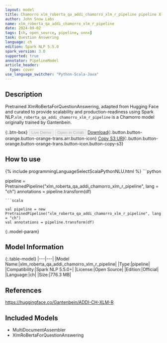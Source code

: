 ```yaml
---
layout: model
title: Chamorro xlm_roberta_qa_addi_chamorro_xlm_r_pipeline pipeline XlmRoBertaForQuestionAnswering from Gantenbein
author: John Snow Labs
name: xlm_roberta_qa_addi_chamorro_xlm_r_pipeline
date: 2024-09-02
tags: [ch, open_source, pipeline, onnx]
task: Question Answering
language: ch
edition: Spark NLP 5.5.0
spark_version: 3.0
supported: true
annotator: PipelineModel
article_header:
  type: cover
use_language_switcher: "Python-Scala-Java"
---
```


## Description

Pretrained XlmRoBertaForQuestionAnswering, adapted from Hugging Face and curated to provide scalability and production-readiness using Spark NLP.`xlm_roberta_qa_addi_chamorro_xlm_r_pipeline` is a Chamorro model originally trained by Gantenbein.

{:.btn-box}
<button class="button button-orange" disabled>Live Demo</button>
<button class="button button-orange" disabled>Open in Colab</button>
[Download](https://s3.amazonaws.com/auxdata.johnsnowlabs.com/public/models/xlm_roberta_qa_addi_chamorro_xlm_r_pipeline_ch_5.5.0_3.0_1725254145245.zip){:.button.button-orange.button-orange-trans.arr.button-icon}
[Copy S3 URI](s3://auxdata.johnsnowlabs.com/public/models/xlm_roberta_qa_addi_chamorro_xlm_r_pipeline_ch_5.5.0_3.0_1725254145245.zip){:.button.button-orange.button-orange-trans.button-icon.button-copy-s3}

## How to use



<div class="tabs-box" markdown="1">
{% include programmingLanguageSelectScalaPythonNLU.html %}
```python

pipeline = PretrainedPipeline("xlm_roberta_qa_addi_chamorro_xlm_r_pipeline", lang = "ch")
annotations =  pipeline.transform(df)   

```
```scala

val pipeline = new PretrainedPipeline("xlm_roberta_qa_addi_chamorro_xlm_r_pipeline", lang = "ch")
val annotations = pipeline.transform(df)

```
</div>

{:.model-param}
## Model Information

{:.table-model}
|---|---|
|Model Name:|xlm_roberta_qa_addi_chamorro_xlm_r_pipeline|
|Type:|pipeline|
|Compatibility:|Spark NLP 5.5.0+|
|License:|Open Source|
|Edition:|Official|
|Language:|ch|
|Size:|776.3 MB|

## References

https://huggingface.co/Gantenbein/ADDI-CH-XLM-R

## Included Models

- MultiDocumentAssembler
- XlmRoBertaForQuestionAnswering